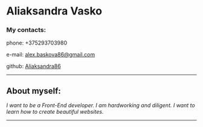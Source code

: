 # Aliaksandra Vasko

### My contacts:
phone: +375293703980 

e-mail: alex.baskova86@gmail.com

github: [Aliaksandra86](https://github.com/Aliaksandra86 "Aliaksandra86")


****************************

## About myself:
*I want to be a Front-End developer.*
*I am hardworking and diligent.*
*I want to learn how to create beautiful websites.*

****************************************************************


